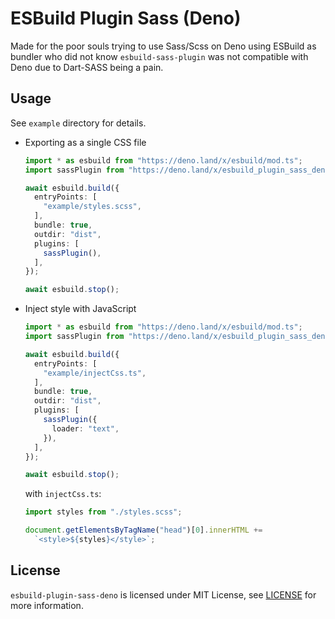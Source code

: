 # ESBuild Plugin Sass (Deno)

Made for the poor souls trying to use Sass/Scss on Deno using ESBuild as bundler
who did not know `esbuild-sass-plugin` was not compatible with Deno due to
Dart-SASS being a pain.

## Usage

See `example` directory for details.

- Exporting as a single CSS file

  ```ts
  import * as esbuild from "https://deno.land/x/esbuild/mod.ts";
  import sassPlugin from "https://deno.land/x/esbuild_plugin_sass_deno/mod.ts";

  await esbuild.build({
    entryPoints: [
      "example/styles.scss",
    ],
    bundle: true,
    outdir: "dist",
    plugins: [
      sassPlugin(),
    ],
  });

  await esbuild.stop();
  ```

- Inject style with JavaScript

  ```ts
  import * as esbuild from "https://deno.land/x/esbuild/mod.ts";
  import sassPlugin from "https://deno.land/x/esbuild_plugin_sass_deno/mod.ts";

  await esbuild.build({
    entryPoints: [
      "example/injectCss.ts",
    ],
    bundle: true,
    outdir: "dist",
    plugins: [
      sassPlugin({
        loader: "text",
      }),
    ],
  });

  await esbuild.stop();
  ```

  with `injectCss.ts`:

  ```ts
  import styles from "./styles.scss";

  document.getElementsByTagName("head")[0].innerHTML +=
    `<style>${styles}</style>`;
  ```

## License

`esbuild-plugin-sass-deno` is licensed under MIT License, see
[LICENSE](./LICENSE) for more information.
